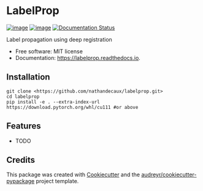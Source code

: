 # LabelProp

[![image](https://img.shields.io/pypi/v/labelprop.svg)](https://pypi.python.org/pypi/deep-labelprop) [![image](https://img.shields.io/travis/nathandecaux/labelprop.svg)](https://travis-ci.com/nathandecaux/labelprop) [![Documentation Status](https://readthedocs.org/projects/labelprop/badge/?version=latest)](https://labelprop.readthedocs.io/en/latest/?version=latest)

Label propagation using deep registration

-   Free software: MIT license
-   Documentation: <https://labelprop.readthedocs.io>.

## Installation

    git clone <https://github.com/nathandecaux/labelprop.git> 
    cd labelprop
    pip install -e . --extra-index-url https://download.pytorch.org/whl/cu111 #or above

## Features

-   TODO

## Credits

This package was created with
[Cookiecutter](https://github.com/audreyr/cookiecutter) and the
[audreyr/cookiecutter-pypackage](https://github.com/audreyr/cookiecutter-pypackage)
project template.
